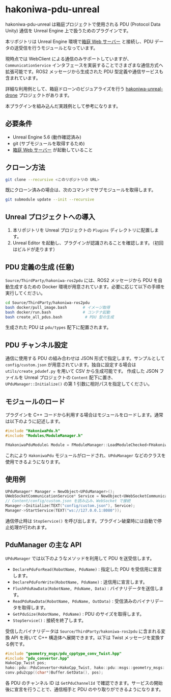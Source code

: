# hakoniwa-pdu-unreal

hakoniwa-pdu-unreal は箱庭プロジェクトで使用される PDU (Protocol Data Unity) 通信を Unreal Engine 上で扱うためのプラグインです。

本リポジトリは Unreal Engine 環境で[箱庭 Web サーバー](https://github.com/toppers/hakoniwa-webserver) と接続し、PDU データの送受信を行うモジュールとなっています。

現時点では WebClient による通信のみサポートしていますが、`CommunicationService` インタフェースを実装することでさまざまな通信方式へ拡張可能です。ROS2 メッセージから生成された PDU 型定義や通信サービスも含まれています。

詳細な利用例として、箱庭ドローンのビジュアライズを行う [hakoniwa-unreal-drone](https://github.com/hakoniwalab/hakoniwa-unreal-drone) プロジェクトがあります。

本プラグインを組み込んだ実践例として参考になります。

## 必要条件
- Unreal Engine 5.6 (動作確認済み)
- git (サブモジュールを取得するため)
- [箱庭 Web サーバー](https://github.com/toppers/hakoniwa-webserver) が起動していること

## クローン方法
```bash
git clone --recursive <このリポジトリの URL>
```
既にクローン済みの場合は、次のコマンドでサブモジュールを取得します。
```bash
git submodule update --init --recursive
```

## Unreal プロジェクトへの導入
1. 本リポジトリを Unreal プロジェクトの `Plugins` ディレクトリに配置します。
2. Unreal Editor を起動し、プラグインが認識されることを確認します。（初回はビルドが走ります）

## PDU 定義の生成 (任意)
`Source/ThirdParty/hakoniwa-ros2pdu` には、ROS2 メッセージから PDU を自動生成するための Docker 環境が用意されています。必要に応じて以下の手順を実行してください。
```bash
cd Source/ThirdParty/hakoniwa-ros2pdu
bash docker/pull_image.bash       # イメージ取得
bash docker/run.bash              # コンテナ起動
bash create_all_pdus.bash          # PDU 型の生成
```
生成された PDU は `pdu/types` 配下に配置されます。

## PDU チャンネル設定
通信に使用する PDU の組み合わせは JSON 形式で指定します。サンプルとして `config/custom.json` が用意されています。独自に設定する場合は `utils/create_pdudef.py` を用いて CSV から生成可能です。
作成した JSON ファイルを Unreal プロジェクトの `Content` 配下に置き、`UPduManager::Initialize()` の第 1 引数に相対パスを指定してください。

## モジュールのロード
プラグインを C++ コードから利用する場合はモジュールをロードします。通常は以下のように記述します。

```cpp
#include "HakoniwaPdu.h"
#include "Modules/ModuleManager.h"

FHakoniwaPduModule& Module = FModuleManager::LoadModuleChecked<FHakoniwaPduModule>("HakoniwaPdu");
```

これにより `HakoniwaPdu` モジュールがロードされ、`UPduManager` などのクラスを使用できるようになります。

## 使用例
```cpp
UPduManager* Manager = NewObject<UPduManager>();
UWebSocketCommunicationService* Service = NewObject<UWebSocketCommunicationService>();
// Content/config/custom.json を読み込み、WebSocket で接続
Manager->Initialize(TEXT("config/custom.json"), Service);
Manager->StartService(TEXT("ws://127.0.0.1:8080"));
```

通信停止時は `StopService()` を呼び出します。プラグイン破棄時には自動で停止処理が行われます。

## PduManager の主な API
`UPduManager` では以下のようなメソッドを利用して PDU を送受信します。

- `DeclarePduForRead(RobotName, PduName)` : 指定した PDU を受信用に宣言します。
- `DeclarePduForWrite(RobotName, PduName)` : 送信用に宣言します。
- `FlushPduRawData(RobotName, PduName, Data)` : バイナリデータを送信します。
- `ReadPduRawData(RobotName, PduName, OutData)` : 受信済みのバイナリデータを取得します。
- `GetPduSize(RobotName, PduName)` : PDU のサイズを取得します。
- `StopService()` : 接続を終了します。

受信したバイナリデータは `Source/ThirdParty/hakoniwa-ros2pdu` に含まれる変換 API を用いて C++ 構造体へ展開できます。以下は Twist メッセージを変換する例です。
```cpp
#include "geometry_msgs/pdu_cpptype_conv_Twist.hpp"
#include "pdu_convertor.hpp"
HakoCpp_Twist pos;
hako::pdu::PduConvertor<HakoCpp_Twist, hako::pdu::msgs::geometry_msgs::Twist> conv;
conv.pdu2cpp((char*)Buffer.GetData(), pos);
```

各 PDU のチャンネル ID は `GetPduChannelId` で確認できます。サービスの開始後に宣言を行うことで、通信相手と PDU のやり取りができるようになります。

